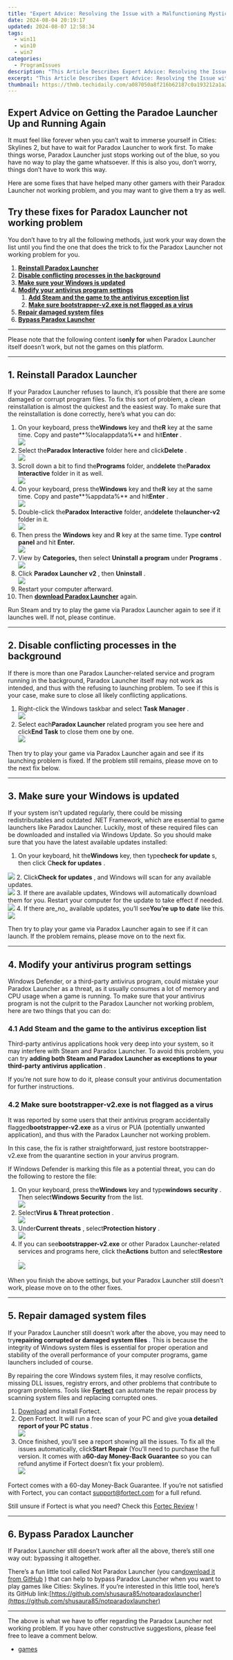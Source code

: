 ```yaml
---
title: "Expert Advice: Resolving the Issue with a Malfunctioning Mystic Light on Your MSI Gaming Rig"
date: 2024-08-04 20:19:17
updated: 2024-08-07 12:58:34
tags:
  - win11
  - win10
  - win7
categories:
  - ProgramIssues
description: "This Article Describes Expert Advice: Resolving the Issue with a Malfunctioning Mystic Light on Your MSI Gaming Rig"
excerpt: "This Article Describes Expert Advice: Resolving the Issue with a Malfunctioning Mystic Light on Your MSI Gaming Rig"
thumbnail: https://thmb.techidaily.com/a087050a8f216b62187c0a193212a1a2be3253c5fbdb30090648af201a9a0e0d.jpg
---
```


## Expert Advice on Getting the Paradoe Launcher Up and Running Again

It must feel like forever when you can’t wait to immerse yourself in Cities: Skylines 2, but have to wait for Paradox Launcher to work first. To make things worse, Paradox Launcher just stops working out of the blue, so you have no way to play the game whatsoever. If this is also you, don’t worry, things don’t have to work this way.

 Here are some fixes that have helped many other gamers with their Paradox Launcher not working problem, and you may want to give them a try as well.

## Try these fixes for Paradox Launcher not working problem

 You don’t have to try all the following methods, just work your way down the list until you find the one that does the trick to fix the Paradox Launcher not working problem for you.

1. **[Reinstall Paradox Launcher](https://tools.techidaily.com/drivereasy/download/)**
2. **[Disable conflicting processes in the background](https://tools.techidaily.com/drivereasy/download/)**
3. **[Make sure your Windows is updated](https://tools.techidaily.com/drivereasy/download/)**
4. **[Modify your antivirus program settings](https://tools.techidaily.com/drivereasy/download/)**  
   1. **[Add Steam and the game to the antivirus exception list](https://tools.techidaily.com/drivereasy/download/)**  
   2. **[Make sure bootstrapper-v2.exe is not flagged as a virus](https://tools.techidaily.com/drivereasy/download/)**
5. **[Repair damaged system files](https://tools.techidaily.com/drivereasy/download/)**
6. **[Bypass Paradox Launcher](https://tools.techidaily.com/drivereasy/download/)**

---

 Please note that the following content is**only for** when Paradox Launcher itself doesn’t work, but not the games on this platform.

---

## 1\. Reinstall Paradox Launcher

 If your Paradox Launcher refuses to launch, it’s possible that there are some damaged or corrupt program files. To fix this sort of problem, a clean reinstallation is almost the quickest and the easiest way. To make sure that the reinstallation is done correctly, here’s what you can do:

1. On your keyboard, press the**Windows** key and the**R** key at the same time. Copy and paste**%localappdata%** and hit**Enter** .  
![](https://images.drivereasy.com/wp-content/uploads/2023/11/image-1.png)
2. Select the**Paradox Interactive** folder here and click**Delete** .  
![](https://images.drivereasy.com/wp-content/uploads/2023/11/image-2.png)
3. Scroll down a bit to find the**Programs** folder, and**delete** the**Paradox Interactive** folder in it as well.  
![](https://images.drivereasy.com/wp-content/uploads/2023/11/image-3.png)
4. On your keyboard, press the**Windows** key and the**R** key at the same time. Copy and paste**%appdata%** and hit**Enter** .  
![](https://images.drivereasy.com/wp-content/uploads/2023/11/image.png)
5. Double-click the**Paradox Interactive** folder, and**delete** the**launcher-v2** folder in it.  
![](https://images.drivereasy.com/wp-content/uploads/2023/11/image-4.png)
6. Then press the **Windows** key and **R** key at the same time. Type **control panel** and hit **Enter.**  
![](https://images.drivereasy.com/wp-content/uploads/2023/09/image-9.png)
7. View by **Categories,**  then select **Uninstall a program** under **Programs** .  
![](https://images.drivereasy.com/wp-content/uploads/2023/09/image-8.png)
8. Click **Paradox Launcher v2** , then **Uninstall** .  
![](https://images.drivereasy.com/wp-content/uploads/2023/11/image-5.png)
9. Restart your computer afterward.
10. Then **[download Paradox Launcher](https://www.paradoxinteractive.com/our-games/launcher)**  again.

 Run Steam and try to play the game via Paradox Launcher again to see if it launches well. If not, please continue.

---

## 2\. Disable conflicting processes in the background

 If there is more than one Paradox Launcher-related service and program running in the background, Paradox Launcher itself may not work as intended, and thus with the refusing to launching problem. To see if this is your case, make sure to close all likely conflicting applications.

1. Right-click the Windows taskbar and select **Task Manager** .  
![](https://images.drivereasy.com/wp-content/uploads/2023/10/image-48.png)
2. Select each**Paradox Launcher** related program you see here and click**End Task** to close them one by one.  
![](https://images.drivereasy.com/wp-content/uploads/2023/11/image-6.png)

 Then try to play your game via Paradox Launcher again and see if its launching problem is fixed. If the problem still remains, please move on to the next fix below.

---

## 3\. Make sure your Windows is updated

 If your system isn’t updated regularly, there could be missing redistributables and outdated .NET Framework, which are essential to game launchers like Paradox Launcher. Luckily, most of these required files can be downloaded and installed via Windows Update. So you should make sure that you have the latest available updates installed:

1. On your keyboard, hit the**Windows** key, then type**check for update** s, then click C**heck for updates** .  

![](https://images.drivereasy.com/wp-content/uploads/2023/09/image-18.png)
2. Click**Check for updates** , and Windows will scan for any available updates.  
![](https://images.drivereasy.com/wp-content/uploads/2023/09/image-19.png)
3. If there are available updates, Windows will automatically download them for you. Restart your computer for the update to take effect if needed.![](https://images.drivereasy.com/wp-content/uploads/2023/09/image-20.png)
4. If there are_no_ available updates, you’ll see**You’re up to date** like this.![](https://images.drivereasy.com/wp-content/uploads/2023/09/image-21.png)

 Then try to play your game via Paradox Launcher again to see if it can launch. If the problem remains, please move on to the next fix.

---

## 4\. Modify your antivirus program settings

 Windows Defender, or a third-party antivirus program, could mistake your Paradox Launcher as a threat, as it usually consumes a lot of memory and CPU usage when a game is running. To make sure that your antivirus program is not the culprit to the Paradox Launcher not working problem, here are two things that you can do:

### 4.1 Add Steam and the game to the antivirus exception list

 Third-party antivirus applications hook very deep into your system, so it may interfere with Steam and Paradox Launcher. To avoid this problem, you can try   **adding both Steam and Paradox Launcher as exceptions to your third-party antivirus application** .

 If you’re not sure how to do it, please consult your antivirus documentation for further instructions.

### 4.2 Make sure bootstrapper-v2.exe is not flagged as a virus

 It was reported by some users that their antivirus program accidentally flagged**bootstrapper-v2.exe** as a virus or PUA (potentially unwanted application), and thus with the Paradox Launcher not working problem.

 In this case, the fix is rather straightforward, just restore bootstrapper-v2.exe from the quarantine section in your anvirus program.

 If Windows Defender is marking this file as a potential threat, you can do the following to restore the file:

1. On your keyboard, press the**Windows** key and type**windows security** . Then select**Windows Security** from the list.  
![](https://images.drivereasy.com/wp-content/uploads/2023/11/image-7.png)
2. Select**Virus & Threat protection** .  
![](https://images.drivereasy.com/wp-content/uploads/2023/11/image-9.png)
3. Under**Current threats** , select**Protection history** .  
![](https://images.drivereasy.com/wp-content/uploads/2023/11/image-10.png)
4. If you can see**bootstrapper-v2.exe** or other Paradox Launcher-related services and programs here, click the**Actions** button and select**Restore** .  
![](https://images.drivereasy.com/wp-content/uploads/2023/11/image-11.png)

 When you finish the above settings, but your Paradox Launcher still doesn’t work, please move on to the other fixes.

---

## 5\. Repair damaged system files

 If your Paradox Launcher still doesn’t work after the above, you may need to try**repairing corrupted or damaged system files** . This is because the integrity of Windows system files is essential for proper operation and stability of the overall performance of your computer programs, game launchers included of course.

 By repairing the core Windows system files, it may resolve conflicts, missing DLL issues, registry errors, and other problems that contribute to program problems. Tools like **[Fortect](https://tools.techidaily.com/drivereasy/download/)**  can automate the repair process by scanning system files and replacing corrupted ones.

1. [Download](https://tools.techidaily.com/drivereasy/download/) and install Fortect.
2. Open Fortect. It will run a free scan of your PC and give you**a detailed report of your PC status** .  
![](https://images.drivereasy.com/wp-content/uploads/2020/10/fortect-start-scan.jpg)
3. Once finished, you’ll see a report showing all the issues. To fix all the issues automatically, click**Start Repair** (You’ll need to purchase the full version. It comes with a**60-day Money-Back Guarantee** so you can refund anytime if Fortect doesn’t fix your problem).  
![](https://images.drivereasy.com/wp-content/uploads/2020/10/fortect-start-repair.jpg)

 Fortect comes with a 60-day Money-Back Guarantee. If you’re not satisfied with Fortect, you can contact <support@fortect.com> for a full refund.

 Still unsure if Fortect is what you need? Check this [Fortec Review](https://tools.techidaily.com/drivereasy/download/) !

---

## 6\. Bypass Paradox Launcher

 If Paradox Launcher still doesn’t work after all the above, there’s still one way out: bypassing it altogether.

 There’s a fun little tool called Not Paradox Launcher (you can[download it from GitHub](https://github.com/shusaura85/notparadoxlauncher/releases/tag/v1.3.1) ) that can help to bypass Paradox Launcher when you want to play games like Cities: Skylines. If you’re interested in this little tool, here’s its GitHub link:[https://github.com/shusaura85/notparadoxlauncher](https://github.com/shusaura85/notparadoxlauncher)

---

 The above is what we have to offer regarding the Paradox Launcher not working problem. If you have other constructive suggestions, please feel free to leave a comment below.

* [games](https://tools.techidaily.com/drivereasy/download/)

<ins class="adsbygoogle"
     style="display:block"
     data-ad-format="autorelaxed"
     data-ad-client="ca-pub-7571918770474297"
     data-ad-slot="1223367746"></ins>



<ins class="adsbygoogle"
     style="display:block"
     data-ad-client="ca-pub-7571918770474297"
     data-ad-slot="8358498916"
     data-ad-format="auto"
     data-full-width-responsive="true"></ins>
